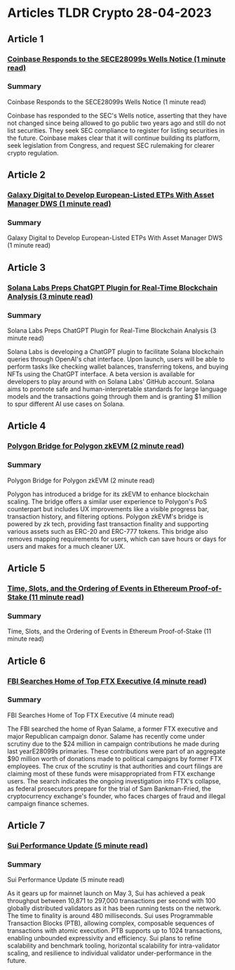 # Articles TLDR Crypto 28-04-2023

## Article 1
### [Coinbase Responds to the SECE28099s Wells Notice (1 minute read)](https://tldr.tech)
### Summary 
 Coinbase Responds to the SECE28099s Wells Notice (1 minute read)

Coinbase has responded to the SEC's Wells notice, asserting that they have not changed since being allowed to go public two years ago and still do not list securities. They seek SEC compliance to register for listing securities in the future. Coinbase makes clear that it will continue building its platform, seek legislation from Congress, and request SEC rulemaking for clearer crypto regulation.

## Article 2
### [Galaxy Digital to Develop European-Listed ETPs With Asset Manager DWS (1 minute read)](https://tldr.tech)
### Summary 
 <span>Galaxy Digital to Develop European-Listed ETPs With Asset Manager DWS (1 minute read)

## Article 3
### [Solana Labs Preps ChatGPT Plugin for Real-Time Blockchain Analysis (3 minute read)](https://tldr.tech)
### Summary 
 Solana Labs Preps ChatGPT Plugin for Real-Time Blockchain Analysis (3 minute read)

Solana Labs is developing a ChatGPT plugin to facilitate Solana blockchain queries through OpenAI's chat interface. Upon launch, users will be able to perform tasks like checking wallet balances, transferring tokens, and buying NFTs using the ChatGPT interface. A beta version is available for developers to play around with on Solana Labs' GitHub account. Solana aims to promote safe and human-interpretable standards for large language models and the transactions going through them and is granting $1 million to spur different AI use cases on Solana.

## Article 4
### [Polygon Bridge for Polygon zkEVM (2 minute read)](https://tldr.tech)
### Summary 
 Polygon Bridge for Polygon zkEVM (2 minute read)

Polygon has introduced a bridge for its zkEVM to enhance blockchain scaling. The bridge offers a similar user experience to Polygon's PoS counterpart but includes UX improvements like a visible progress bar, transaction history, and filtering options. Polygon zkEVM's bridge is powered by zk tech, providing fast transaction finality and supporting various assets such as ERC-20 and ERC-777 tokens. This bridge also removes mapping requirements for users, which can save hours or days for users and makes for a much cleaner UX.

## Article 5
### [Time, Slots, and the Ordering of Events in Ethereum Proof-of-Stake (11 minute read)](https://tldr.tech)
### Summary 
 Time, Slots, and the Ordering of Events in Ethereum Proof-of-Stake (11 minute read)

## Article 6
### [FBI Searches Home of Top FTX Executive (4 minute read)](https://tldr.tech)
### Summary 
 FBI Searches Home of Top FTX Executive (4 minute read)

The FBI searched the home of Ryan Salame, a former FTX executive and major Republican campaign donor. Salame has recently come under scrutiny due to the $24 million in campaign contributions he made during last yearE28099s primaries. These contributions were part of an aggregate $90 million worth of donations made to political campaigns by former FTX employees. The crux of the scrutiny is that authorities and court filings are claiming most of these funds were misappropriated from FTX exchange users. The search indicates the ongoing investigation into FTX's collapse, as federal prosecutors prepare for the trial of Sam Bankman-Fried, the cryptocurrency exchange's founder, who faces charges of fraud and illegal campaign finance schemes.

## Article 7
### [Sui Performance Update (5 minute read)](https://tldr.tech)
### Summary 
 Sui Performance Update (5 minute read)

As it gears up for mainnet launch on May 3, Sui has achieved a peak throughput between 10,871 to 297,000 transactions per second with 100 globally distributed validators as it has been running tests on the network. The time to finality is around 480 milliseconds. Sui uses Programmable Transaction Blocks (PTB), allowing complex, composable sequences of transactions with atomic execution. PTB supports up to 1024 transactions, enabling unbounded expressivity and efficiency. Sui plans to refine scalability and benchmark tooling, horizontal scalability for intra-validator scaling, and resilience to individual validator under-performance in the future.


